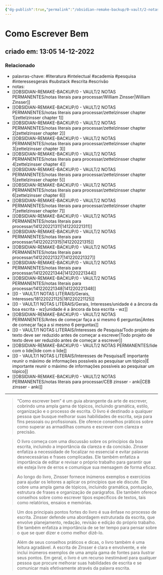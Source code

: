 ```yaml
---
{"dg-publish":true,"permalink":"/obsidian-remake-backup/0-vault/2-notas-permanentes/como-escrever-bem/","tags":["permanente","literatura","intelectual","academia","pesquisa","interessesgerais","substack","escrita","escrivão"],"dgHomeLink":true,"dgShowLocalGraph":true,"dgShowFileTree":true,"dgEnableSearch":true,"noteIcon":""}
---
```


# Como Escrever Bem
## criado em: 13:05 14-12-2022

### Relacionado
- palavras-chave: #literatura #intelectual #academia #pesquisa #interessesgerais #substack #escrita #escrivão 
- notas: 
- [[OBSIDIAN-REMAKE-BACKUP/0 - VAULT/2 NOTAS PERMANENTES/notas literais para processar/William Zinsser\|William Zinsser]]
- [[OBSIDIAN-REMAKE-BACKUP/0 - VAULT/2 NOTAS PERMANENTES/notas literais para processar/zettelzinsser chapter 1\|zettelzinsser chapter 1]]
- [[OBSIDIAN-REMAKE-BACKUP/0 - VAULT/2 NOTAS PERMANENTES/notas literais para processar/zettelzinsser chapter 2\|zettelzinsser chapter 2]]
- [[OBSIDIAN-REMAKE-BACKUP/0 - VAULT/2 NOTAS PERMANENTES/notas literais para processar/zettelzinsser chapter 3\|zettelzinsser chapter 3]]
- [[OBSIDIAN-REMAKE-BACKUP/0 - VAULT/2 NOTAS PERMANENTES/notas literais para processar/zettelzinsser chapter 4\|zettelzinsser chapter 4]]
- [[OBSIDIAN-REMAKE-BACKUP/0 - VAULT/2 NOTAS PERMANENTES/notas literais para processar/zettelzinsser chapter 5\|zettelzinsser chapter 5]]
- [[OBSIDIAN-REMAKE-BACKUP/0 - VAULT/2 NOTAS PERMANENTES/notas literais para processar/zettelzinsser chapter 6\|zettelzinsser chapter 6]] 
- [[OBSIDIAN-REMAKE-BACKUP/0 - VAULT/2 NOTAS PERMANENTES/notas literais para processar/zettelzinsser chapter 7\|zettelzinsser chapter 7]]
- [[OBSIDIAN-REMAKE-BACKUP/0 - VAULT/2 NOTAS PERMANENTES/notas literais para processar/141220221311\|141220221311]]
- [[OBSIDIAN-REMAKE-BACKUP/0 - VAULT/2 NOTAS PERMANENTES/notas literais para processar/141220221315\|141220221315]]
- [[OBSIDIAN-REMAKE-BACKUP/0 - VAULT/2 NOTAS PERMANENTES/notas literais para processar/141220221327\|141220221327]]
- [[OBSIDIAN-REMAKE-BACKUP/0 - VAULT/2 NOTAS PERMANENTES/notas literais para processar/141220221344\|141220221344]]
- [[OBSIDIAN-REMAKE-BACKUP/0 - VAULT/2 NOTAS PERMANENTES/notas literais para processar/141220221348\|141220221348]]
- [[0 - VAULT/1 NOTAS LITERAIS/Gerais, Interesses/181220221125\|181220221125]]
- [[0 - VAULT/1 NOTAS LITERAIS/Gerais, Interesses/unidade é a âncora da boa escrita - wz\|unidade é a âncora da boa escrita - wz]]
- [[OBSIDIAN-REMAKE-BACKUP/0 - VAULT/2 NOTAS PERMANENTES/Antes de começar faça a si mesmo 6 perguntas\|Antes de começar faça a si mesmo 6 perguntas]]
- [[0 - VAULT/1 NOTAS LITERAIS/Interesses de Pesquisa/Todo projeto de texto deve ser reduzido antes de começar a escrever\|Todo projeto de texto deve ser reduzido antes de começar a escrever]]
- [[OBSIDIAN-REMAKE-BACKUP/0 - VAULT/2 NOTAS PERMANENTES/lide com o lide\|lide com o lide]]
- [[0 - VAULT/1 NOTAS LITERAIS/Interesses de Pesquisa/É importante reunir o máximo de informações possíveis ao pesquisar um tópico\|É importante reunir o máximo de informações possíveis ao pesquisar um tópico]]
- [[OBSIDIAN-REMAKE-BACKUP/0 - VAULT/2 NOTAS PERMANENTES/notas literais para processar/CEB zinsser - anki\|CEB zinsser - anki]]
---
> “Como escrever bem” é um guia abrangente da arte de escrever, cobrindo uma ampla gama de tópicos, incluindo gramática, estilo, organização e o processo de escrita. O livro é destinado a qualquer pessoa que busque melhorar suas habilidades de escrita, seja para fins pessoais ou profissionais. Ele oferece conselhos práticos sobre como superar as armadilhas comuns e escrever com clareza e precisão.

>O livro começa com uma discussão sobre os princípios da boa escrita, incluindo a importância da clareza e da concisão. Zinsser enfatiza a necessidade de focalizar no essencial e evitar palavras desnecessárias e frases complicadas. Ele também enfatiza a importância de editar e revisar o próprio trabalho para garantir que ele esteja livre de erros e comunique sua mensagem de forma eficaz.

>Ao longo do livro, Zinsser fornece inúmeros exemplos e exercícios para ajudar os leitores a aplicar os princípios que ele discute. Ele cobre uma ampla gama de tópicos, incluindo gramática, pontuação, estrutura de frases e organização de parágrafos. Ele também oferece conselhos sobre como escrever tipos específicos de textos, tais como relatórios, ensaios e memórias.

>Um dos principais pontos fortes do livro é sua ênfase no processo de escrita. Zinsser defende uma abordagem estruturada da escrita, que envolve planejamento, redação, revisão e edição do próprio trabalho. Ele também enfatiza a importância de se ter tempo para pensar sobre o que se quer dizer e como melhor dizê-lo.

>Além de seus conselhos práticos e dicas, o livro também é uma leitura agradável. A escrita de Zinsser é clara e envolvente, e ele inclui inúmeros exemplos de uma ampla gama de fontes para ilustrar seus pontos. Em geral, o livro é um recurso inestimável para qualquer pessoa que procure melhorar suas habilidades de escrita e se comunicar mais efetivamente através da palavra escrita.